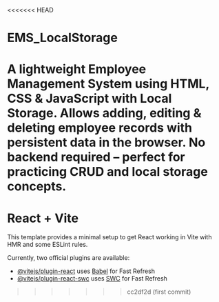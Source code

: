 <<<<<<< HEAD
# EMS_LocalStorage
A lightweight Employee Management System using HTML, CSS &amp; JavaScript with Local Storage. Allows adding, editing &amp; deleting employee records with persistent data in the browser. No backend required – perfect for practicing CRUD and local storage concepts.
=======
# React + Vite

This template provides a minimal setup to get React working in Vite with HMR and some ESLint rules.

Currently, two official plugins are available:

- [@vitejs/plugin-react](https://github.com/vitejs/vite-plugin-react/blob/main/packages/plugin-react/README.md) uses [Babel](https://babeljs.io/) for Fast Refresh
- [@vitejs/plugin-react-swc](https://github.com/vitejs/vite-plugin-react-swc) uses [SWC](https://swc.rs/) for Fast Refresh
>>>>>>> cc2df2d (first commit)

